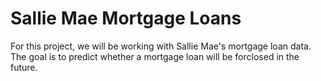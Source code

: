 # Sallie Mae Mortgage Loans

For this project, we will be working with Sallie Mae's mortgage loan data. The goal is to predict whether a mortgage loan will be forclosed in the future.  
